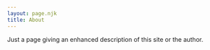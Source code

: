 ```yaml
---
layout: page.njk
title: About
---
```


Just a page giving an enhanced description of this site or the author.
